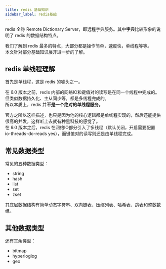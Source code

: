 ```yaml
---
title: redis 基础知识
sidebar_label: redis基础
---
```


redis 全称 Remote Dictionary Server，即远程字典服务。其中**字典**比较形象的说明了 redis 的数据结构特点。    

我们了解到 redis 最多的特点，大部分都是操作简单，速度快，单线程等等。  
本文针对部分基础知识展开进一步的了解。

## redis 单线程理解
首先是单线程，这是 redis 的噱头之一。

在 6.0 版本之前，redis 内部的网络IO和键值对的读写是在同一个线程中完成的。但类似数据持久化、主从同步等，都是多线程完成的。   
所以本质上，redis 并**不是一个绝对的单线程服务。**   

官方之所以这样描述，也只是因为他的核心逻辑都是单线程实现的，然后还能提供很高的并发，这样听上去就有种黑科技的感觉了。    
在 6.0 版本之后，redis 在网络IO部分引入了多线程（默认关闭，开启需要配置 io-threads-do-reads yes），而键值对的读写则还是由单线程完成。 


## 常见数据类型
常见的五种数据类型：
* string
* hash
* list
* set
* zset

其底层数据结构有简单动态字符串、双向链表、压缩列表、哈希表、跳表和整数数组。



## 其他数据类型
还有其余类型：
* bitmap
* hyperloglog
* geo